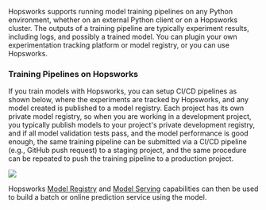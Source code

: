 Hopsworks supports running model training pipelines on any Python environment, whether on an external Python client or on a Hopsworks cluster. The outputs of a training pipeline are typically experiment results, including logs, and possibly a trained model. You can plugin your own experimentation tracking platform or model registry, or you can use Hopsworks.

### Training Pipelines on Hopsworks

If you train models with Hopsworks, you can setup CI/CD pipelines as shown below, where the experiments are tracked by Hopsworks, and any model created is published to a model registry. Each project has its own private model registry, so when you are working in a development project, you typically publish models to your project's private development registry, and if all model validation tests pass, and the model performance is good enough, the same training pipeline can be submitted via a CI/CD pipeline (e.g., GitHub push request) to a staging project, and the same procedure can be repeated to push the training pipeline to a production project.

<img src="../../../assets/images/concepts/mlops/training-pipeline.svg">

Hopsworks [Model Registry](registry.md) and [Model Serving](kserve.md) capabilities can then be used to build a batch or online prediction service using the model.
